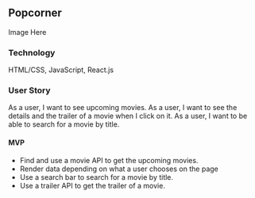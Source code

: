 ## Popcorner

Image Here

### Technology

HTML/CSS, JavaScript, React.js

### User Story

As a user, I want to see upcoming movies.
As a user, I want to see the details and the trailer of a movie when I click on it.
As a user, I want to be able to search for a movie by title.

#### MVP

- Find and use a movie API to get the upcoming movies.
- Render data depending on what a user chooses on the page
- Use a search bar to search for a movie by title.
- Use a trailer API to get the trailer of a movie.

